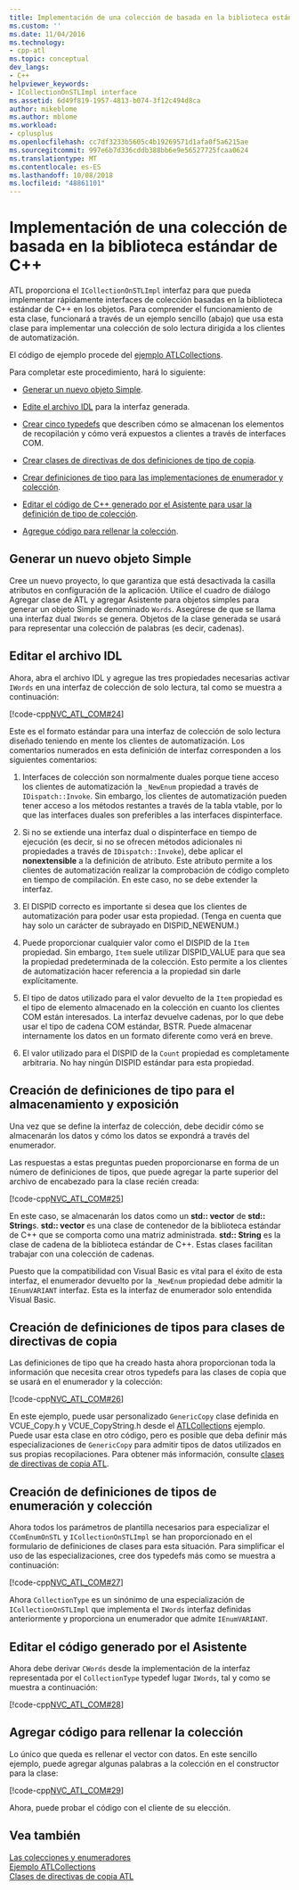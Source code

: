```yaml
---
title: Implementación de una colección de basada en la biblioteca estándar de C++ | Microsoft Docs
ms.custom: ''
ms.date: 11/04/2016
ms.technology:
- cpp-atl
ms.topic: conceptual
dev_langs:
- C++
helpviewer_keywords:
- ICollectionOnSTLImpl interface
ms.assetid: 6d49f819-1957-4813-b074-3f12c494d8ca
author: mikeblome
ms.author: mblome
ms.workload:
- cplusplus
ms.openlocfilehash: cc7df3233b5605c4b19269571d1afa0f5a6215ae
ms.sourcegitcommit: 997e6b7d336cddb388bb6e9e56527725fcaa0624
ms.translationtype: MT
ms.contentlocale: es-ES
ms.lasthandoff: 10/08/2018
ms.locfileid: "48861101"
---
```

# <a name="implementing-a-c-standard-library-based-collection"></a>Implementación de una colección de basada en la biblioteca estándar de C++

ATL proporciona el `ICollectionOnSTLImpl` interfaz para que pueda implementar rápidamente interfaces de colección basadas en la biblioteca estándar de C++ en los objetos. Para comprender el funcionamiento de esta clase, funcionará a través de un ejemplo sencillo (abajo) que usa esta clase para implementar una colección de solo lectura dirigida a los clientes de automatización.

El código de ejemplo procede del [ejemplo ATLCollections](../visual-cpp-samples.md).

Para completar este procedimiento, hará lo siguiente:

- [Generar un nuevo objeto Simple](#vccongenerating_an_object).

- [Edite el archivo IDL](#vcconedit_the_idl) para la interfaz generada.

- [Crear cinco typedefs](#vcconstorage_and_exposure_typedefs) que describen cómo se almacenan los elementos de recopilación y cómo verá expuestos a clientes a través de interfaces COM.

- [Crear clases de directivas de dos definiciones de tipo de copia](#vcconcopy_classes).

- [Crear definiciones de tipo para las implementaciones de enumerador y colección](#vcconenumeration_and_collection).

- [Editar el código de C++ generado por el Asistente para usar la definición de tipo de colección](#vcconedit_the_generated_code).

- [Agregue código para rellenar la colección](#vcconpopulate_the_collection).

##  <a name="vccongenerating_an_object"></a> Generar un nuevo objeto Simple

Cree un nuevo proyecto, lo que garantiza que está desactivada la casilla atributos en configuración de la aplicación. Utilice el cuadro de diálogo Agregar clase de ATL y agregar Asistente para objetos simples para generar un objeto Simple denominado `Words`. Asegúrese de que se llama una interfaz dual `IWords` se genera. Objetos de la clase generada se usará para representar una colección de palabras (es decir, cadenas).

##  <a name="vcconedit_the_idl"></a> Editar el archivo IDL

Ahora, abra el archivo IDL y agregue las tres propiedades necesarias activar `IWords` en una interfaz de colección de solo lectura, tal como se muestra a continuación:

[!code-cpp[NVC_ATL_COM#24](../atl/codesnippet/cpp/implementing-an-stl-based-collection_1.idl)]

Este es el formato estándar para una interfaz de colección de solo lectura diseñado teniendo en mente los clientes de automatización. Los comentarios numerados en esta definición de interfaz corresponden a los siguientes comentarios:

1. Interfaces de colección son normalmente duales porque tiene acceso los clientes de automatización la `_NewEnum` propiedad a través de `IDispatch::Invoke`. Sin embargo, los clientes de automatización pueden tener acceso a los métodos restantes a través de la tabla vtable, por lo que las interfaces duales son preferibles a las interfaces dispinterface.

1. Si no se extiende una interfaz dual o dispinterface en tiempo de ejecución (es decir, si no se ofrecen métodos adicionales ni propiedades a través de `IDispatch::Invoke`), debe aplicar el **nonextensible** a la definición de atributo. Este atributo permite a los clientes de automatización realizar la comprobación de código completo en tiempo de compilación. En este caso, no se debe extender la interfaz.

1. El DISPID correcto es importante si desea que los clientes de automatización para poder usar esta propiedad. (Tenga en cuenta que hay solo un carácter de subrayado en DISPID_NEWENUM.)

1. Puede proporcionar cualquier valor como el DISPID de la `Item` propiedad. Sin embargo, `Item` suele utilizar DISPID_VALUE para que sea la propiedad predeterminada de la colección. Esto permite a los clientes de automatización hacer referencia a la propiedad sin darle explícitamente.

1. El tipo de datos utilizado para el valor devuelto de la `Item` propiedad es el tipo de elemento almacenado en la colección en cuanto los clientes COM están interesados. La interfaz devuelve cadenas, por lo que debe usar el tipo de cadena COM estándar, BSTR. Puede almacenar internamente los datos en un formato diferente como verá en breve.

1. El valor utilizado para el DISPID de la `Count` propiedad es completamente arbitraria. No hay ningún DISPID estándar para esta propiedad.

##  <a name="vcconstorage_and_exposure_typedefs"></a> Creación de definiciones de tipo para el almacenamiento y exposición

Una vez que se define la interfaz de colección, debe decidir cómo se almacenarán los datos y cómo los datos se expondrá a través del enumerador.

Las respuestas a estas preguntas pueden proporcionarse en forma de un número de definiciones de tipos, que puede agregar la parte superior del archivo de encabezado para la clase recién creada:

[!code-cpp[NVC_ATL_COM#25](../atl/codesnippet/cpp/implementing-an-stl-based-collection_2.h)]

En este caso, se almacenarán los datos como un **std:: vector** de **std:: String**s. **std:: vector** es una clase de contenedor de la biblioteca estándar de C++ que se comporta como una matriz administrada. **std:: String** es la clase de cadena de la biblioteca estándar de C++. Estas clases facilitan trabajar con una colección de cadenas.

Puesto que la compatibilidad con Visual Basic es vital para el éxito de esta interfaz, el enumerador devuelto por la `_NewEnum` propiedad debe admitir la `IEnumVARIANT` interfaz. Esta es la interfaz de enumerador solo entendida Visual Basic.

##  <a name="vcconcopy_classes"></a> Creación de definiciones de tipos para clases de directivas de copia

Las definiciones de tipo que ha creado hasta ahora proporcionan toda la información que necesita crear otros typedefs para las clases de copia que se usará en el enumerador y la colección:

[!code-cpp[NVC_ATL_COM#26](../atl/codesnippet/cpp/implementing-an-stl-based-collection_3.h)]

En este ejemplo, puede usar personalizado `GenericCopy` clase definida en VCUE_Copy.h y VCUE_CopyString.h desde el [ATLCollections](../visual-cpp-samples.md) ejemplo. Puede usar esta clase en otro código, pero es posible que deba definir más especializaciones de `GenericCopy` para admitir tipos de datos utilizados en sus propias recopilaciones. Para obtener más información, consulte [clases de directivas de copia ATL](../atl/atl-copy-policy-classes.md).

##  <a name="vcconenumeration_and_collection"></a> Creación de definiciones de tipos de enumeración y colección

Ahora todos los parámetros de plantilla necesarios para especializar el `CComEnumOnSTL` y `ICollectionOnSTLImpl` se han proporcionado en el formulario de definiciones de clases para esta situación. Para simplificar el uso de las especializaciones, cree dos typedefs más como se muestra a continuación:

[!code-cpp[NVC_ATL_COM#27](../atl/codesnippet/cpp/implementing-an-stl-based-collection_4.h)]

Ahora `CollectionType` es un sinónimo de una especialización de `ICollectionOnSTLImpl` que implementa el `IWords` interfaz definidas anteriormente y proporciona un enumerador que admite `IEnumVARIANT`.

##  <a name="vcconedit_the_generated_code"></a> Editar el código generado por el Asistente

Ahora debe derivar `CWords` desde la implementación de la interfaz representada por el `CollectionType` typedef lugar `IWords`, tal y como se muestra a continuación:

[!code-cpp[NVC_ATL_COM#28](../atl/codesnippet/cpp/implementing-an-stl-based-collection_5.h)]

##  <a name="vcconpopulate_the_collection"></a> Agregar código para rellenar la colección

Lo único que queda es rellenar el vector con datos. En este sencillo ejemplo, puede agregar algunas palabras a la colección en el constructor para la clase:

[!code-cpp[NVC_ATL_COM#29](../atl/codesnippet/cpp/implementing-an-stl-based-collection_6.h)]

Ahora, puede probar el código con el cliente de su elección.

## <a name="see-also"></a>Vea también

[Las colecciones y enumeradores](../atl/atl-collections-and-enumerators.md)<br/>
[Ejemplo ATLCollections](../visual-cpp-samples.md)<br/>
[Clases de directivas de copia ATL](../atl/atl-copy-policy-classes.md)
